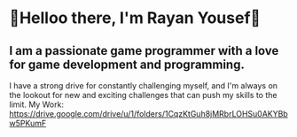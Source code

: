   

# 👋Helloo there, I'm Rayan Yousef👋

## I am a passionate game programmer with a love for game development and programming. <br/>
I have a strong drive for constantly challenging myself, and I'm always on the lookout for new and exciting challenges that can push my skills to the limit.
My Work: <br />
https://drive.google.com/drive/u/1/folders/1CqzKtGuh8jMRbrLOHSu0AKYBbw5PKumF
